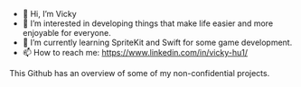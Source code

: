 - 👋 Hi, I’m Vicky
- 👀 I’m interested in developing things that make life easier and more enjoyable for everyone.
- 🌱 I’m currently learning SpriteKit and Swift for some game development.
- 📫 How to reach me: https://www.linkedin.com/in/vicky-hu1/

This Github has an overview of some of my non-confidential projects.

<!---
vickyh4/vickyh4 is a ✨ special ✨ repository because its `README.md` (this file) appears on your GitHub profile.
You can click the Preview link to take a look at your changes.
--->
